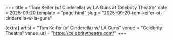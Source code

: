 +++
title = "Tom Keifer (of Cinderella) w/ LA Guns at Celebrity Theatre"
date = 2025-09-20
template = "page.html"
slug = "2025-09-20-tom-keifer-of-cinderella-w-la-guns"

[extra]
artist = "Tom Keifer (of Cinderella) w/ LA Guns"
venue = "Celebrity Theatre"
venue_url = "https://celebritytheatre.com/"
+++
